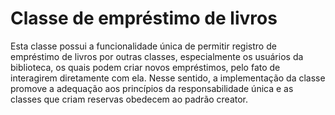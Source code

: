 # Classe de empréstimo de livros

Esta classe possui a funcionalidade única de permitir registro de empréstimo de livros por outras classes, especialmente os usuários da biblioteca, os quais podem criar novos empréstimos, pelo fato de interagirem diretamente com ela. Nesse sentido, a implementação da classe promove a adequação aos princípios da responsabilidade única e as classes que criam reservas obedecem ao padrão creator.
